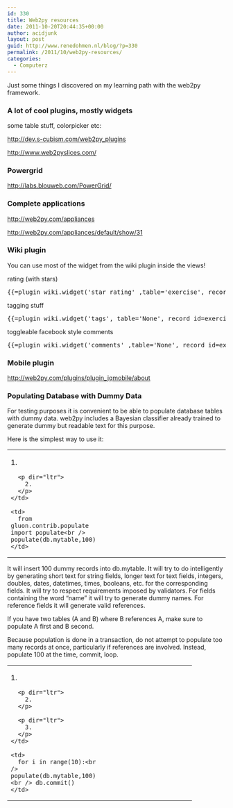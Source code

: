 ```yaml
---
id: 330
title: Web2py resources
date: 2011-10-20T20:44:35+00:00
author: acidjunk
layout: post
guid: http://www.renedohmen.nl/blog/?p=330
permalink: /2011/10/web2py-resources/
categories:
  - Computerz
---
```

Just some things I discovered on my learning path with the web2py framework.

### A lot of cool plugins, mostly widgets

some table stuff, colorpicker etc:
  
<http://dev.s-cubism.com/web2py_plugins>
  
<http://www.web2pyslices.com/>

### Powergrid

http://labs.blouweb.com/PowerGrid/

### Complete applications

<http://web2py.com/appliances>
  
<http://web2py.com/appliances/default/show/31>

### Wiki plugin

You can use most of the widget from the wiki plugin inside the views!

rating (with stars)

<pre>{{=plugin_wiki.widget('star_rating' ,table='exercise', record_id=exercise.id)}}</pre>

tagging stuff

<pre>{{=plugin_wiki.widget('tags', table='None', record_id=exercise.id)}}</pre>

toggleable facebook style comments

<pre>{{=plugin_wiki.widget('comments' ,table='None', record_id=exercise.id)}}</pre>

### Mobile plugin

http://web2py.com/plugins/plugin_jqmobile/about

### Populating Database with Dummy Data

For testing purposes it is convenient to be able to populate database tables with dummy data. web2py includes a Bayesian classifier already trained to generate dummy but readable text for this purpose.
  
Here is the simplest way to use it:

<table>
  <colgroup> <col width="57" /> <col width="314" /></colgroup> <tr>
    <td>
      <p dir="ltr">
        1.
      </p>
      
      <p dir="ltr">
        2.
      </p>
    </td>
    
    <td>
      from gluon.contrib.populate import populate<br /> populate(db.mytable,100)
    </td>
  </tr>
</table>

It will insert 100 dummy records into db.mytable. It will try to do intelligently by generating short text for string fields, longer text for text fields, integers, doubles, dates, datetimes, times, booleans, etc. for the corresponding fields. It will try to respect requirements imposed by validators. For fields containing the word &#8220;name&#8221; it will try to generate dummy names. For reference fields it will generate valid references.
  
If you have two tables (A and B) where B references A, make sure to populate A first and B second.
  
Because population is done in a transaction, do not attempt to populate too many records at once, particularly if references are involved. Instead, populate 100 at the time, commit, loop.

<table>
  <colgroup> <col width="57" /> <col width="214" /></colgroup> <tr>
    <td>
      <p dir="ltr">
        1.
      </p>
      
      <p dir="ltr">
        2.
      </p>
      
      <p dir="ltr">
        3.
      </p>
    </td>
    
    <td>
      for i in range(10):<br /> populate(db.mytable,100)<br /> db.commit()
    </td>
  </tr>
</table>